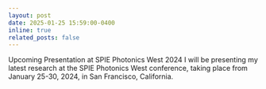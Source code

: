 ```yaml
---
layout: post
date: 2025-01-25 15:59:00-0400
inline: true
related_posts: false
---
```


Upcoming Presentation at SPIE Photonics West 2024
I will be presenting my latest research at the SPIE Photonics West conference, taking place from January 25-30, 2024, in San Francisco, California.
